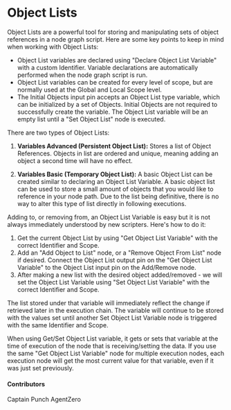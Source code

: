 # Object Lists

Object Lists are a powerful tool for storing and manipulating sets of object references in a node graph script. Here are some key points to keep in mind when working with Object Lists:

- Object List variables are declared using "Declare Object List Variable" with a custom Identifier. Variable declarations are automatically performed when the node graph script is run.
- Object List variables can be created for every level of scope, but are normally used at the Global and Local Scope level.
- The Initial Objects input pin accepts an Object List type variable, which can be initialized by a set of Objects. Initial Objects are not required to successfully create the variable. The Object List variable will be an empty list until a "Set Object List" node is executed.

There are two types of Object Lists: 

1. **Variables Advanced (Persistent Object List):** Stores a list of Object References. Objects in list are ordered and unique, meaning adding an object a second time will have no effect.
   
2. **Variables Basic (Temporary Object List):** A basic Object List can be created similar to declaring an Object List Variable. A basic object list can be used to store a small amount of objects that you would like to reference in your node path. Due to the list being definitive, there is no way to alter this type of list directly in following executions.

Adding to, or removing from, an Object List Variable is easy but it is not always immediately understood by new scripters. Here's how to do it:

1. Get the current Object List by using "Get Object List Variable" with the correct Identifier and Scope.
2. Add an "Add Object to List" node, or a "Remove Object From List" node if desired. Connect the Object List output pin on the "Get Object List Variable" to the Object List input pin on the Add/Remove node.
3. After making a new list with the desired object added/removed - we will set the Object List Variable using "Set Object List Variable" with the correct Identifier and Scope.

The list stored under that variable will immediately reflect the change if retrieved later in the execution chain. The variable will continue to be stored with the values set until another Set Object List Variable node is triggered with the same Identifier and Scope.

When using Get/Set Object List variable, it gets or sets that variable at the time of execution of the node that is receiving/setting the data. If you use the same "Get Object List Variable" node for multiple execution nodes, each execution node will get the most current value for that variable, even if it was just set previously.

#### Contributors
Captain Punch
AgentZero